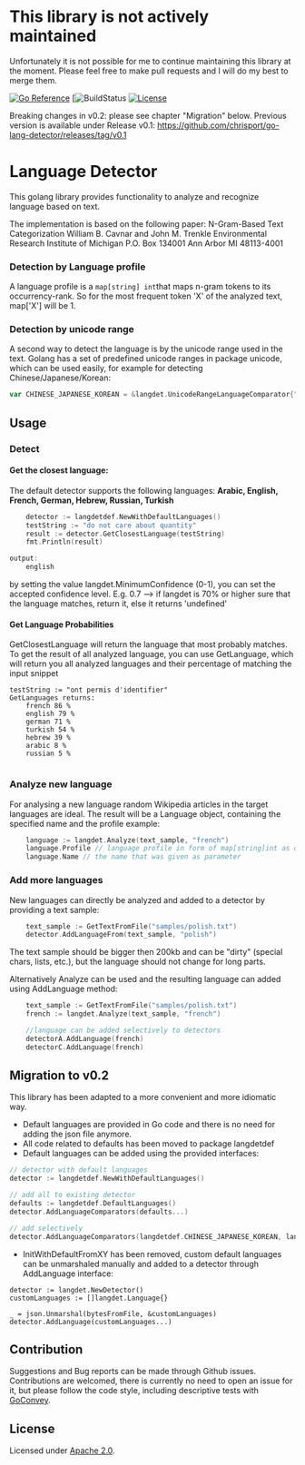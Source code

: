 # This library is not actively maintained

Unfortunately it is not possible for me to continue maintaining this library at the moment.
Please feel free to make pull requests and I will do my best to merge them.

[![Go Reference](https://pkg.go.dev/badge/github.com/chrisport/go-lang-detector.svg)](https://pkg.go.dev/github.com/chrisport/go-lang-detector)
[![BuildStatus](https://github.com/chrisport/go-lang-detector/actions/workflows/test.yml/badge.svg)
[![License](https://img.shields.io/badge/License-Apache_2.0-blue.svg)](https://opensource.org/licenses/Apache-2.0)

Breaking changes in v0.2: please see chapter "Migration" below.
Previous version is available under Release v0.1: https://github.com/chrisport/go-lang-detector/releases/tag/v0.1

# Language Detector

This golang library provides functionality to analyze and recognize language based on text.

The implementation is based on the following paper:
N-Gram-Based Text Categorization
William B. Cavnar and John M. Trenkle
Environmental Research Institute of Michigan P.O. Box 134001
Ann Arbor MI 48113-4001

### Detection by Language profile
A language profile is a ```map[string] int```that maps n-gram tokens to its occurrency-rank. So for the most
frequent token 'X' of the analyzed text, map['X'] will be 1.

### Detection by unicode range
A second way to detect the language is by the unicode range used in the text.
Golang has a set of predefined unicode ranges in package unicode, which can be used
easily, for example for detecting Chinese/Japanese/Korean:
``` go
var CHINESE_JAPANESE_KOREAN = &langdet.UnicodeRangeLanguageComparator{"CJK", unicode.Han}
```
## Usage
### Detect
#### Get the closest language:
The default detector supports the following languages:
**Arabic, English, French, German, Hebrew, Russian, Turkish**

``` go
    detector := langdetdef.NewWithDefaultLanguages()
	testString := "do not care about quantity"
	result := detector.GetClosestLanguage(testString)
	fmt.Println(result)

output:
    english
```
by setting the value langdet.MinimumConfidence (0-1), you can set the accepted confidence level.
E.g. 0.7 --> if langdet is 70% or higher sure that the language matches, return it, else it returns 'undefined'

#### Get Language Probabilities
GetClosestLanguage will return the language that most probably matches. To get the result of all analyzed language, you can use
GetLanguage, which will return you all analyzed languages and their percentage of matching the input snippet

 ```
 testString := "ont permis d'identifier"
 GetLanguages returns:
     french 86 %
     english 79 %
     german 71 %
     turkish 54 %
     hebrew 39 %
     arabic 8 %
     russian 5 %


 ```

### Analyze new language

For analysing a new language random Wikipedia articles in the target languages are ideal. The result will be a Language object, containing the specified name and the profile
example:

``` go
    language := langdet.Analyze(text_sample, "french")
    language.Profile // language profile in form of map[string]int as defined above
    language.Name // the name that was given as parameter
```

### Add more languages
New languages can directly be analyzed and added to a detector by providing a text sample:

``` go
    text_sample := GetTextFromFile("samples/polish.txt")
    detector.AddLanguageFrom(text_sample, "polish")
```

The text sample should be bigger then 200kb and can be "dirty" (special chars, lists, etc.), but the language
should not change for long parts.

Alternatively Analyze can be used and the resulting language can added using AddLanguage method:

``` go
    text_sample := GetTextFromFile("samples/polish.txt")
    french := langdet.Analyze(text_sample, "french")

    //language can be added selectively to detectors
    detectorA.AddLanguage(french)
    detectorC.AddLanguage(french)
```

## Migration to v0.2

This library has been adapted to a more convenient and more idiomatic way.
- Default languages are provided in Go code and there is no need for adding the json file anymore.
- All code related to defaults has been moved to package langdetdef
- Default languages can be added using the provided interfaces:
``` go
// detector with default languages
detector := langdetdef.NewWithDefaultLanguages()

// add all to existing detector
defaults := langdetdef.DefaultLanguages()
detector.AddLanguageComparators(defaults...)

// add selectively
detector.AddLanguageComparators(langdetdef.CHINESE_JAPANESE_KOREAN, langdetdef.ENGLISH)
```
- InitWithDefaultFromXY has been removed, custom default languages can be unmarshaled manually and added to a detector through
AddLanguage interface:
```
detector := langdet.NewDetector()
customLanguages := []langdet.Language{}

_ = json.Unmarshal(bytesFromFile, &customLanguages)
detector.AddLanguage(customLanguages...)
```

## Contribution

Suggestions and Bug reports can be made through Github issues.
Contributions are welcomed, there is currently no need to open an issue for it, but please follow the code style, including descriptive tests with [GoConvey](http://goconvey.co/).

## License

Licensed under [Apache 2.0](LICENSE).
